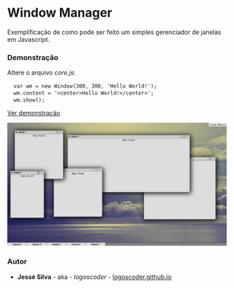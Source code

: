 # Window Manager

Exemplificação de como pode ser feito um simples gerenciador de janelas em Javascript.

### Demonstração

Altere o arquivo *core.js*:

```
  var wm = new Window(300, 300, 'Hello World!');
  wm.content = '<center>Hello World!</center>';
  wm.show();
```

[Ver demonstração](https://logoscoder.github.io/Logos/extras/wm-example/)

![Demonstração](demonstracao.png)

### Autor

* **Jessé Silva** - aka - *logoscoder* - [logoscoder.github.io](https://logoscoder.github.io)
